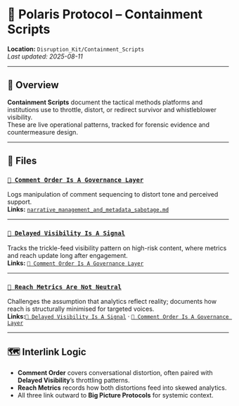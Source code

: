 # 🧨 Polaris Protocol – Containment Scripts  
**Location:** `Disruption_Kit/Containment_Scripts`  
_Last updated: 2025-08-11_

---

## 📌 Overview  
**Containment Scripts** document the tactical methods platforms and institutions use to throttle, distort, or redirect survivor and whistleblower visibility.  
These are live operational patterns, tracked for forensic evidence and countermeasure design.

---

## 📂 Files

### [`🧨 Comment Order Is A Governance Layer`](./🧨_comment_order_is_a_governance_layer.md)  
Logs manipulation of comment sequencing to distort tone and perceived support.  
**Links:** [`narrative_management_and_metadata_sabotage.md`](../Big_Picture_Protocols/narrative_management_and_metadata_sabotage.md)

---

### [`🧨 Delayed Visibility Is A Signal`](./🧨_delayed_visibility_is_a_signal.md)  
Tracks the trickle-feed visibility pattern on high-risk content, where metrics and reach update long after engagement.  
**Links:** [`🧨 Comment Order Is A Governance Layer`](./🧨_comment_order_is_a_governance_layer.md)

---

### [`🧨 Reach Metrics Are Not Neutral`](./🧨_reach_metrics_are_not_neutral.md)  
Challenges the assumption that analytics reflect reality; documents how reach is structurally minimised for targeted voices.  
**Links:**[`🧨 Delayed Visibility Is A Signal`](./🧨_delayed_visibility_is_a_signal.md)  · [`🧨 Comment Order Is A Governance Layer`](./🧨_comment_order_is_a_governance_layer.md) 

---

## 🗺️ Interlink Logic  
- **Comment Order** covers conversational distortion, often paired with **Delayed Visibility**’s throttling patterns.  
- **Reach Metrics** records how both distortions feed into skewed analytics.  
- All three link outward to **Big Picture Protocols** for systemic context.
